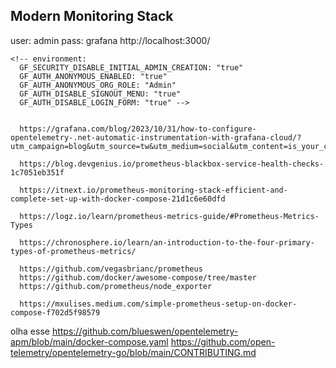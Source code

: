 ## Modern Monitoring Stack

user: admin
pass: grafana
http://localhost:3000/



    <!-- environment: 
      GF_SECURITY_DISABLE_INITIAL_ADMIN_CREATION: "true"
      GF_AUTH_ANONYMOUS_ENABLED: "true"
      GF_AUTH_ANONYMOUS_ORG_ROLE: "Admin"
      GF_AUTH_DISABLE_SIGNOUT_MENU: "true"
      GF_AUTH_DISABLE_LOGIN_FORM: "true" -->


      https://grafana.com/blog/2023/10/31/how-to-configure-opentelemetry-.net-automatic-instrumentation-with-grafana-cloud/?utm_campaign=blog&utm_source=tw&utm_medium=social&utm_content=is_your_codebase_so_vast_

      https://blog.devgenius.io/prometheus-blackbox-service-health-checks-1c7051eb351f

      https://itnext.io/prometheus-monitoring-stack-efficient-and-complete-set-up-with-docker-compose-21d1c6e60dfd

      https://logz.io/learn/prometheus-metrics-guide/#Prometheus-Metrics-Types

      https://chronosphere.io/learn/an-introduction-to-the-four-primary-types-of-prometheus-metrics/

      https://github.com/vegasbrianc/prometheus
      https://github.com/docker/awesome-compose/tree/master
      https://github.com/prometheus/node_exporter

      https://mxulises.medium.com/simple-prometheus-setup-on-docker-compose-f702d5f98579


olha esse
      https://github.com/blueswen/opentelemetry-apm/blob/main/docker-compose.yaml
      https://github.com/open-telemetry/opentelemetry-go/blob/main/CONTRIBUTING.md